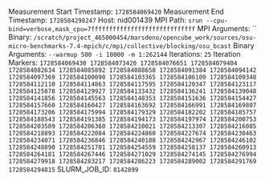 Measurement Start Timestamp: `1728584069420`
Measurement End Timestamp: `1728584298247`
Host: nid001439
MPI Path: `srun --cpu-bind=verbose,mask_cpu=7fffffffffffffffffffffffffffff`
MPI Arguments: ``
Binary: `/scratch/project_465000454/marsdeno/opencube_work/sources/osu-micro-benchmarks-7.4-mpich/c/mpi/collective/blocking/osu_bcast`
Binary Arguments: `--warmup 500 -i 10000 -m 1:262144`
Iterations: `25`
Iteration Markers: `1728584069430 1728584073420 1728584076651 1728584079404 1728584082634 1728584085892 1728584088658 1728584091384 1728584094142 1728584097369 1728584100090 1728584103365 1728584106109 1728584109348 1728584112110 1728584114863 1728584117595 1728584120347 1728584123117 1728584125878 1728584129927 1728584133432 1728584136241 1728584139048 1728584141856 1728584145563 1728584148353 1728584151636 1728584154427 1728584157660 1728584160427 1728584163692 1728584166991 1728584169807 1728584173206 1728584175994 1728584179329 1728584182202 1728584185757 1728584188543 1728584191385 1728584194173 1728584197974 1728584200753 1728584203589 1728584206360 1728584210021 1728584213307 1728584216085 1728584218893 1728584222084 1728584224860 1728584227674 1728584230463 1728584234071 1728584236846 1728584240188 1728584242967 1728584246102 1728584248890 1728584251701 1728584254559 1728584258137 1728584260913 1728584264181 1728584267446 1728584271029 1728584274145 1728584276994 1728584279918 1728584283217 1728584286223 1728584289002 1728584291769 1728584294815`
SLURM_JOB_ID: `8142899`
